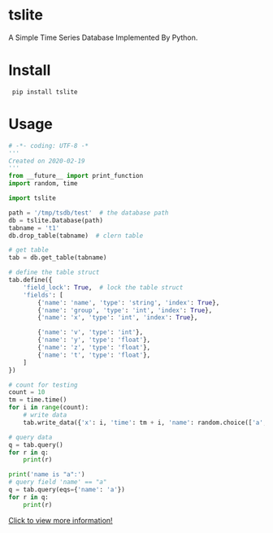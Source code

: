 # tslite
A Simple Time Series Database Implemented By Python.

Install
===============
```
 pip install tslite
```

Usage
===============

```python
# -*- coding: UTF-8 -*
'''
Created on 2020-02-19
'''
from __future__ import print_function
import random, time

import tslite

path = '/tmp/tsdb/test'  # the database path
db = tslite.Database(path)
tabname = 't1'
db.drop_table(tabname)  # clern table

# get table
tab = db.get_table(tabname)

# define the table struct
tab.define({
    'field_lock': True,  # lock the table struct
    'fields': [
        {'name': 'name', 'type': 'string', 'index': True},
        {'name': 'group', 'type': 'int', 'index': True},
        {'name': 'x', 'type': 'int', 'index': True},

        {'name': 'v', 'type': 'int'},
        {'name': 'y', 'type': 'float'},
        {'name': 'z', 'type': 'float'},
        {'name': 't', 'type': 'float'},
    ]
})

# count for testing
count = 10
tm = time.time()
for i in range(count):
    # write data
    tab.write_data({'x': i, 'time': tm + i, 'name': random.choice(['a', 'aa', 'bb']), 'y': random.random()})

# query data
q = tab.query()
for r in q:
    print(r)

print('name is "a":')
# query field 'name' == "a"
q = tab.query(eqs={'name': 'a'})
for r in q:
    print(r)

```


[Click to view more information!](https://github.com/sintrb/tslite)